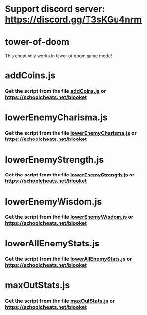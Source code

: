 # Support discord server: https://discord.gg/T3sKGu4nrm

# tower-of-doom

This cheat only works in tower of doom game mode!

# addCoins.js

### Get the script from the file [addCoins.js](https://raw.githubusercontent.com/glixxzzy/blooket-hack/main/tower-of-doom/addCoins.js) or https://schoolcheats.net/blooket


# lowerEnemyCharisma.js

### Get the script from the file [lowerEnemyCharisma.js](https://raw.githubusercontent.com/glixxzzy/blooket-hack/main/tower-of-doom/lowerEnemyCharisma.js) or https://schoolcheats.net/blooket


# lowerEnemyStrength.js

### Get the script from the file [lowerEnemyStrength.js](https://raw.githubusercontent.com/glixxzzy/blooket-hack/main/tower-of-doom/lowerEnemyStrength.js) or https://schoolcheats.net/blooket


# lowerEnemyWisdom.js

### Get the script from the file [lowerEnemyWisdom.js](https://raw.githubusercontent.com/glixxzzy/blooket-hack/main/tower-of-doom/lowerEnemyWisdom.js) or https://schoolcheats.net/blooket


# lowerAllEnemyStats.js

### Get the script from the file [lowerAllEnemyStats.js](https://raw.githubusercontent.com/glixxzzy/blooket-hack/main/tower-of-doom/lowerAllEnemyStats.js) or https://schoolcheats.net/blooket

# maxOutStats.js

### Get the script from the file [maxOutStats.js](https://raw.githubusercontent.com/glixxzzy/blooket-hack/main/tower-of-doom/maxOutStats.js) or https://schoolcheats.net/blooket

